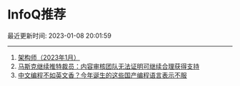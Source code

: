 # InfoQ推荐

最近更新时间: 2023-01-08 20:01:59

--- 
1. [架构师（2023年1月）](https://www.infoq.cn/article/7Eomr11oAxH9zCOom3c7) 
2. [马斯克继续推特裁员：内容审核团队无法证明可继续合理获得支持](https://www.infoq.cn/article/7r3W407G0yfcFL0iiKtA) 
3. [中文编程不如英文香？今年诞生的这些国产编程语言表示不服](https://www.infoq.cn/article/umUelS6BrCgqPkVRfcwv) 
